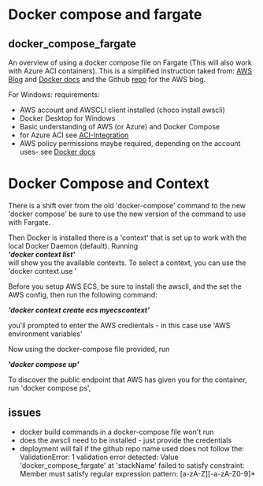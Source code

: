 # Docker compose and fargate
## docker_compose_fargate

An overview of using a docker compose file on Fargate (This will also work with Azure ACI containers).
This is a simplified instruction taked from: [AWS Blog](https://aws.amazon.com/blogs/containers/deploy-applications-on-amazon-ecs-using-docker-compose/) and [Docker docs](https://docs.docker.com/cloud/ecs-integration/) and the Github [repo](https://github.com/mreferre/yelb) for the AWS blog.

For Windows:
 requirements:
  - AWS account and AWSCLI client installed (choco install awscli)
  - Docker Desktop for Windows
  - Basic understanding of AWS (or Azure) and Docker Compose
  - for Azure ACI see [ACI-Integration](https://docs.docker.com/cloud/aci-integration/)
  - AWS policy permissions maybe required, depending on the account uses- see [Docker docs](https://docs.docker.com/cloud/ecs-integration/)
  
  
# Docker Compose and Context

There is a shift over from the old 'docker-compose' command to the new 'docker compose' be sure to use the new version of the command to use with Fargate.

Then Docker is installed there is a 'context' that is set up to work with the local Docker Daemon (default). Running  
***'docker context list'***   
will show you the available contexts. To select a context, you can use the 'docker context use <name>'
  
Before you setup AWS ECS, be sure to install the awscli, and the set the AWS config, then run the following command:
  
  ***'docker context create ecs myecscontext'***
  
you'll prompted to enter the AWS credientals - in this case use 'AWS environment variables'
  
Now using the docker-compose file provided, run 
  
  ***'docker compose up'***
  
To discover the public endpoint that AWS has given you for the container, run 'docker compose ps', 
  
  

  

  
  
  
  ## issues
  
  - docker build commands in a docker-compose file won't run
  - does the awscli need to be installed - just provide the credentials
  - deployment will fail if the github repo name used does not follow the:    ValidationError: 1 validation error detected: Value 'docker_compose_fargate' at 'stackName' failed to satisfy constraint: Member must satisfy regular expression pattern: [a-zA-Z][-a-zA-Z0-9]*
  
 
  
